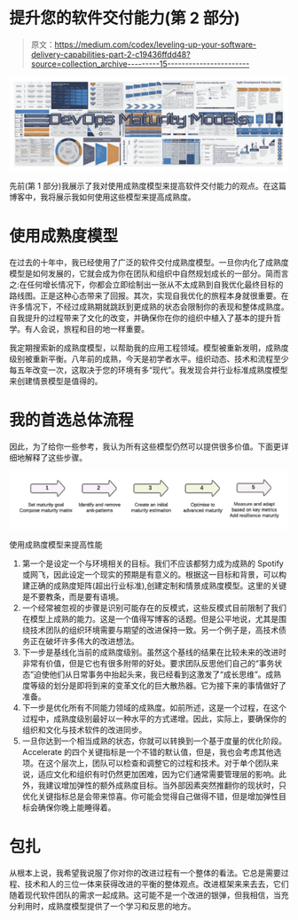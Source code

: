 # 提升您的软件交付能力(第 2 部分)

> 原文：<https://medium.com/codex/leveling-up-your-software-delivery-capabilities-part-2-c19436ffdd48?source=collection_archive---------15----------------------->

![](img/3dc9a6bf7fda2d92d9b67f5d03107c7d.png)

先前(第 1 部分)我展示了我对使用成熟度模型来提高软件交付能力的观点。在这篇博客中，我将展示我如何使用这些模型来提高成熟度。

# 使用成熟度模型

在过去的十年中，我已经使用了广泛的软件交付成熟度模型。一旦你内化了成熟度模型是如何发展的，它就会成为你在团队和组织中自然规划成长的一部分。简而言之:在任何增长情况下，你都会立即绘制出一张从不太成熟到自我优化最终目标的路线图。正是这种心态带来了回报。其次，实现自我优化的旅程本身就很重要。在许多情况下，不经过成熟期就跳跃到更成熟的状态会限制你的表现和整体成熟度。自我提升的过程带来了文化的改变，并确保你在你的组织中植入了基本的提升哲学。有人会说，旅程和目的地一样重要。

我定期搜索新的成熟度模型，以帮助我的应用工程领域。模型被重新发明，成熟度级别被重新平衡。八年前的成熟，今天是初学者水平。组织动态、技术和流程至少每五年改变一次，这取决于您的环境有多“现代”。我发现合并行业标准成熟度模型来创建情景模型是值得的。

# 我的首选总体流程

因此，为了给你一些参考，我认为所有这些模型仍然可以提供很多价值。下面更详细地解释了这些步骤。

![](img/77c90f5e1f38844c8baf56255ef3fe45.png)

使用成熟度模型来提高性能

1.  第一个是设定一个与环境相关的目标。我们不应该都努力成为成熟的 Spotify 或网飞，因此设定一个现实的预期是有意义的。根据这一目标和背景，可以构建正确的成熟度矩阵(超出行业标准),创建定制和情景成熟度模型。这里的关键是不要教条，而是要有语境。
2.  一个经常被忽视的步骤是识别可能存在的反模式，这些反模式目前限制了我们在模型上成熟的能力。这是一个值得写博客的话题。但是公平地说，尤其是围绕技术团队的组织环境需要与期望的改进保持一致。另一个例子是，高技术债务正在破坏许多伟大的改进想法。
3.  下一步是基线化当前的成熟度级别。虽然这个基线的结果在比较未来的改进时非常有价值，但是它也有很多附带的好处。要求团队反思他们自己的“事务状态”迫使他们从日常事务中抬起头来，我已经看到这激发了“成长思维”。成熟度等级的划分是即将到来的变革文化的巨大散热器。它为接下来的事情做好了准备。
4.  下一步是优化所有不同能力领域的成熟度。如前所述，这是一个过程，在这个过程中，成熟度级别最好以一种水平的方式递增。因此，实际上，要确保你的组织和文化与技术软件的改进同步。
5.  一旦你达到一个相当成熟的状态，你就可以转换到一个基于度量的优化阶段。Accelerate 的四个关键指标是一个不错的默认值，但是，我也会考虑其他选项。在这个层次上，团队可以检查和调整它的过程和技术。对于单个团队来说，适应文化和组织有时仍然更加困难，因为它们通常需要管理层的影响。此外，我建议增加弹性的额外成熟度目标。当外部因素突然推翻你的现状时，只优化关键指标总是会带来惊喜。你可能会觉得自己做得不错，但是增加弹性目标会确保你晚上能睡得着。

# 包扎

从根本上说，我希望我说服了你对你的改进过程有一个整体的看法。它总是需要过程、技术和人的三位一体来获得改进的平衡的整体观点。改进框架来来去去，它们随着现代软件团队的需求一起成熟。这可能不是一个改进的银弹，但我相信，当充分利用时，成熟度模型提供了一个学习和反思的地方。